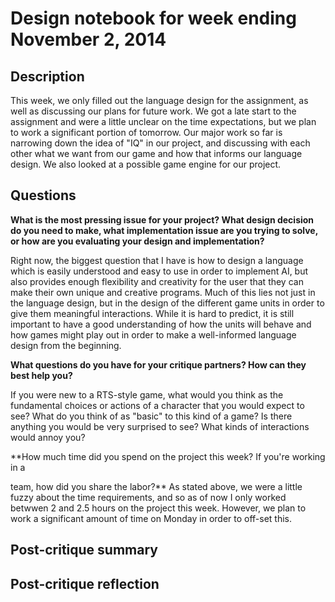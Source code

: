 # Design notebook for week ending November 2, 2014

## Description

This week, we only filled out the language design for the assignment, as well as
discussing our plans for future work. We got a late start to the assignment and
were a little unclear on the time expectations, but we plan to work a significant
portion of tomorrow. Our major work so far is narrowing down the idea of "IQ" in
our project, and discussing with each other what we want from our game and how
that informs our language design. We also looked at a possible game engine for
our project.

## Questions

**What is the most pressing issue for your project? What design decision do
you need to make, what implementation issue are you trying to solve, or how
are you evaluating your design and implementation?**

Right now, the biggest question that I have is how to design a language
which is easily understood and easy to use in order to implement AI, but also
provides enough flexibility and creativity for the user that they can make
their own unique and creative programs. Much of this lies not just in the
language design, but in the design of the different game units in order to give
them meaningful interactions. While it is hard to predict, it is still important
to have a good understanding of how the units will behave and how games might
play out in order to make a well-informed language design from the beginning.

**What questions do you have for your critique partners? How can they best help
you?**

If you were new to a RTS-style game, what would you think as the fundamental choices
or actions of a character that you would expect to see? What do you think of as
"basic" to this kind of a game? Is there anything you would be very surprised to see?
What kinds of interactions would annoy you?

**How much time did you spend on the project this week? If you're working in a

team, how did you share the labor?**
As stated above, we were a little fuzzy about the time requirements, and so as
of now I only worked betwwen 2 and 2.5 hours on the project this week. However,
we plan to work a significant amount of time on Monday in order to off-set this.

## Post-critique summary

## Post-critique reflection
